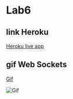# Lab6

## link Heroku
[Heroku live app](https://lab6-live-app.herokuapp.com/)

## gif Web Sockets
[Gif](https://share.getcloudapp.com/WnuY1d6O)

![Gif](https://p39.f2.n0.cdn.getcloudapp.com/items/WnuY1d6O/ed94e13f-95a7-4791-9a73-f2ee0ebb0aa1.gif?source=viewer&v=c14394a0e1ef6271fb84336141168079)




